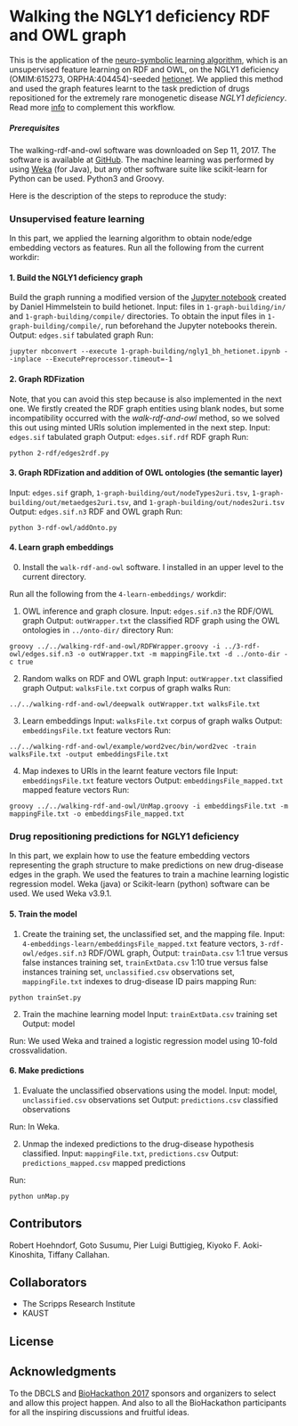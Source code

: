 # Walking the NGLY1 deficiency RDF and OWL graph

This is the application of the [neuro-symbolic learning algorithm](https://doi.org/10.1093/bioinformatics/btx275), which is an unsupervised feature learning on RDF and OWL, on the NGLY1 deficiency (OMIM:615273, ORPHA:404454)-seeded [hetionet](http://het.io/). We applied this method and used the graph features learnt to the task prediction of drugs repositioned for the extremely rare monogenetic disease _NGLY1 deficiency_. Read more [info](https://docs.google.com/presentation/d/17sduqUMjJxYBKIuTAXGdRRAuclsmP_ZcW9HXSLHCaYk/edit?usp=sharing) to complement this workflow.

##### Prerequisites
The walking-rdf-and-owl software was downloaded on Sep 11, 2017. The software is available at [GitHub](https://github.com/bio-ontology-research-group/walking-rdf-and-owl).
The machine learning was performed by using [Weka](https://www.cs.waikato.ac.nz/ml/weka/) (for Java), but any other software suite like scikit-learn for Python can be used.
Python3 and Groovy.


Here is the description of the steps to reproduce the study:

### Unsupervised feature learning
In this part, we applied the learning algorithm to obtain node/edge embedding vectors as features. 
Run all the following from the current workdir:

#### 1. Build the NGLY1 deficiency graph
Build the graph running a modified version of the [Jupyter notebook](https://github.com/dhimmel/integrate/blob/master/integrate.ipynb) created by Daniel Himmelstein to build hetionet. 
Input: files in `1-graph-building/in/` and `1-graph-building/compile/` directories. To obtain the input files in `1-graph-building/compile/`, run beforehand the Jupyter notebooks therein.
Output: `edges.sif` tabulated graph 
Run:

~~~~
jupyter nbconvert --execute 1-graph-building/ngly1_bh_hetionet.ipynb --inplace --ExecutePreprocessor.timeout=-1
~~~~

#### 2. Graph RDFization
Note, that you can avoid this step because is also implemented in the next one. We firstly created the RDF graph entities using blank nodes, but some incompatibility occurred with the _walk-rdf-and-owl_ method, so we solved this out using minted URIs solution implemented in the next step.
Input: `edges.sif` tabulated graph
Output: `edges.sif.rdf` RDF graph
Run:

~~~~
python 2-rdf/edges2rdf.py
~~~~

#### 3. Graph RDFization and addition of OWL ontologies (the semantic layer)
Input: `edges.sif` graph, `1-graph-building/out/nodeTypes2uri.tsv`, `1-graph-building/out/metaedges2uri.tsv`, and `1-graph-building/out/nodes2uri.tsv`
Output: `edges.sif.n3` RDF and OWL graph
Run:

~~~~
python 3-rdf-owl/addOnto.py
~~~~

#### 4. Learn graph embeddings

0. Install the `walk-rdf-and-owl` software. I installed in an upper level to the current directory.

Run all the following from the `4-learn-embeddings/` workdir:

1. OWL inference and graph closure. 
  Input: `edges.sif.n3` the RDF/OWL graph
  Output: `outWrapper.txt` the classified RDF graph using the OWL ontologies in `../onto-dir/` directory
  Run:

~~~~
groovy ../../walking-rdf-and-owl/RDFWrapper.groovy -i ../3-rdf-owl/edges.sif.n3 -o outWrapper.txt -m mappingFile.txt -d ../onto-dir -c true
~~~~

2. Random walks on RDF and OWL graph
Input: `outWrapper.txt` classified graph
Output: `walksFile.txt` corpus of graph walks
Run:

~~~~
../../walking-rdf-and-owl/deepwalk outWrapper.txt walksFile.txt
~~~~

3. Learn embeddings
Input: `walksFile.txt` corpus of graph walks
Output: `embeddingsFile.txt` feature vectors
Run:

~~~~
../../walking-rdf-and-owl/example/word2vec/bin/word2vec -train walksFile.txt -output embeddingsFile.txt
~~~~

4. Map indexes to URIs in the learnt feature vectors file
Input: `embeddingsFile.txt` feature vectors
Output: `embeddingsFile_mapped.txt` mapped feature vectors
Run:

~~~~
groovy ../../walking-rdf-and-owl/UnMap.groovy -i embeddingsFile.txt -m mappingFile.txt -o embeddingsFile_mapped.txt
~~~~

### Drug repositioning predictions for NGLY1 deficiency
In this part, we explain how to use the feature embedding vectors representing the graph structure to make predictions on new drug-disease edges in the graph. We used the features to train a machine learning logistic regression model. Weka (java) or Scikit-learn (python) software can be used. We used Weka v3.9.1.

#### 5. Train the model

1. Create the training set, the unclassified set, and the mapping file.
Input: `4-embeddings-learn/embeddingsFile_mapped.txt` feature vectors, `3-rdf-owl/edges.sif.n3` RDF/OWL graph, 
Output: `trainData.csv` 1:1 true versus false instances training set, `trainExtData.csv` 1:10 true versus false instances training set, `unclassified.csv` observations set, `mappingFile.txt` indexes to drug-disease ID pairs mapping
Run:

~~~~
python trainSet.py
~~~~

2. Train the machine learning model
Input: `trainExtData.csv` training set
Output: model

Run: We used Weka and trained a logistic regression model using 10-fold crossvalidation. 

#### 6. Make predictions
1. Evaluate the unclassified observations using the model.
Input: model, `unclassified.csv` observations set
Output: `predictions.csv` classified observations

Run: In Weka.

2. Unmap the indexed predictions to the drug-disease hypothesis classified.
Input: `mappingFile.txt`, `predictions.csv`
Output: `predictions_mapped.csv` mapped predictions

Run:

~~~~
python unMap.py
~~~~

## Contributors
Robert Hoehndorf, Goto Susumu, Pier Luigi Buttigieg, Kiyoko F. Aoki-Kinoshita, Tiffany Callahan.

## Collaborators
- The Scripps Research Institute
- KAUST

## License

## Acknowledgments
To the DBCLS and [BioHackathon 2017](http://2017.biohackathon.org/) sponsors and organizers to select and allow this project happen. And also to all the BioHackathon participants for all the inspiring discussions and fruitful ideas.
